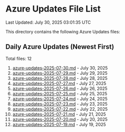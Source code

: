 # Azure Updates File List

Last Updated: July 30, 2025 03:01:35 UTC

This directory contains the following Azure Updates files:

## Daily Azure Updates (Newest First)

Total files: 12

1. [azure-updates-2025-07-30.md](./azure-updates-2025-07-30.md) - July 30, 2025
2. [azure-updates-2025-07-29.md](./azure-updates-2025-07-29.md) - July 29, 2025
3. [azure-updates-2025-07-28.md](./azure-updates-2025-07-28.md) - July 28, 2025
4. [azure-updates-2025-07-27.md](./azure-updates-2025-07-27.md) - July 27, 2025
5. [azure-updates-2025-07-26.md](./azure-updates-2025-07-26.md) - July 26, 2025
6. [azure-updates-2025-07-25.md](./azure-updates-2025-07-25.md) - July 25, 2025
7. [azure-updates-2025-07-24.md](./azure-updates-2025-07-24.md) - July 24, 2025
8. [azure-updates-2025-07-23.md](./azure-updates-2025-07-23.md) - July 23, 2025
9. [azure-updates-2025-07-22.md](./azure-updates-2025-07-22.md) - July 22, 2025
10. [azure-updates-2025-07-21.md](./azure-updates-2025-07-21.md) - July 21, 2025
11. [azure-updates-2025-07-20.md](./azure-updates-2025-07-20.md) - July 20, 2025
12. [azure-updates-2025-07-19.md](./azure-updates-2025-07-19.md) - July 19, 2025
